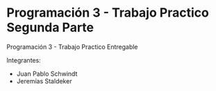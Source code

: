 # Programación 3 - Trabajo Practico Segunda Parte
Programación 3 - Trabajo Practico Entregable

Integrantes:
- Juan Pablo Schwindt
- Jeremías Staldeker
